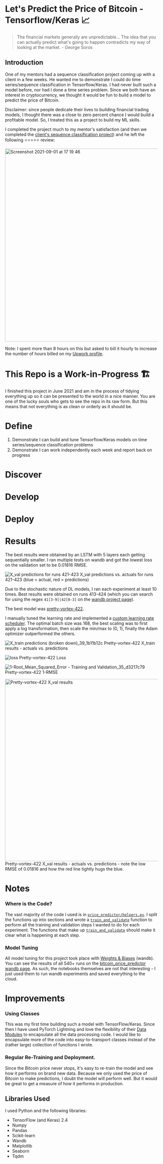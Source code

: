 # Let's Predict the Price of Bitcoin - Tensorflow/Keras 📈

> The financial markets generally are unpredictable… The idea that you can actually predict what's going to happen contradicts my way of looking at the market. - George Soros

## Introduction

One of my mentors had a sequence classification project coming up with a client in a few weeks. He wanted me to demonstrate I could do time series/sequence classification in Tensorflow/Keras. I had never built such a model before, nor had I done a time series problem. Since we both have an interest in cryptocurrency, we thought it would be fun to build a model to predict the price of Bitcoin. 

Disclaimer: since people dedicate their lives to building financial trading models, I thought there was a close to zero percent chance I would build a profitable model. So, I treated this as a project to build my ML skills.

I completed the project much to my mentor's satisfaction (and then we completed the [client's sequence classification project](https://github.com/theadammurphy/sequence_classification_pytorch)) and he left the following ⭐⭐⭐⭐⭐ review:

<img width="636" alt="Screenshot 2021-09-01 at 17 19 46" src="https://user-images.githubusercontent.com/51246969/131698489-32a12020-7cd0-4277-9a62-1907f0eff43d.png">

Note: I spent more than 8 hours on this but asked to bill it hourly to increase the number of hours billed on my [Upwork profile](https://www.upwork.com/freelancers/~01153ca9fd0099730e).

# This Repo is a Work-in-Progress 🏗

I finished this project in June 2021 and am in the process of tidying everything up so it can be presented to the world in a nice manner. You are one of the lucky souls who gets to see the repo in its raw form. But this means that not everything is as clean or orderly as it should be.

# Define

1. Demonstrate I can build and tune Tensorflow/Keras models on time series/sequence classification problems
2. Demonstrate I can work independently each week and report back on progress

# Discover

# Develop

# Deploy

# Results

The best results were obtained by an LSTM with 5 layers each getting sequentially smaller. I ran multiple tests on wandb and got the lowest loss on the validation set to be 0.01816 RMSE.

![X_val predictions for runs 421-423](https://user-images.githubusercontent.com/51246969/131756693-86770d0d-dfac-4060-94ce-45d1bb021e3a.png)
X_val predictions vs. actuals for runs 421-423 (blue = actual, red = predictions)

Due to the stochastic nature of DL models, I ran each experiment at least 10 times. Best results were obtained on runs 413-424 (which you can search for using the regex `41[3-9]|42[0-3]` on the [wandb project page](https://wandb.ai/theadammurphy/bitcoin_price_predictor?workspace=user-theadammurphy)).

The best model was [pretty-vortex-422](https://wandb.ai/theadammurphy/bitcoin_price_predictor/runs/k8h5jmb0).

I manually tuned the learning rate and implemented a [custom learning rate scheduler](https://github.com/theadammurphy/bitcoin_price_predictor/blob/f6e801c4d83d993f53cb2eb70ee748c7499b2ddc/price_predictor/helpers.py#L583-L589). The optimal batch size was 168, the best scaling was to first apply a log transformation, then scale the min/max to (0, 1), finally the Adam optimizer outperformed the others.

![X_train predictions (broken down)_39_1b11b12c](https://user-images.githubusercontent.com/51246969/131756093-60d9c154-f196-4fff-91e7-b27600848301.png)
Pretty-vortex-422 X_train results - actuals vs. predictions

![loss](https://user-images.githubusercontent.com/51246969/131756167-a35bb676-1f40-409a-9271-883ddc6ebcdf.png)
Pretty-vortex-422 Loss

![1-Root_Mean_Squared_Error - Training and Validation_35_d3217c79](https://user-images.githubusercontent.com/51246969/131756200-2b1eab22-fbe3-42f4-8c0e-70c1dd0410b1.png)
Pretty-vortex-422 1-RMSE

<img src="https://user-images.githubusercontent.com/51246969/131756215-e955cdde-1a67-4956-9cfa-87655b46002c.png" alt="Pretty-vortex-422 X_val results" width=600 />
Pretty-vortex-422 X_val results - actuals vs. predictions - note the low RMSE of 0.01816 and how the red line tightly hugs the blue.


# Notes

### Where is the Code?

The vast majority of the code I used is in [`price_predictor/helpers.py`](https://github.com/theadammurphy/bitcoin_price_predictor/blob/main/price_predictor/helpers.py). I split the functions up into sections and wrote a [`train_and_validate`](https://github.com/theadammurphy/bitcoin_price_predictor/blob/50f726064d2230d748309420716758983909bba0/price_predictor/helpers.py#L895-L940) function to perform all the training and validation steps I wanted to do for each experiment. The functions that make up [`train_and_validate`](https://github.com/theadammurphy/bitcoin_price_predictor/blob/50f726064d2230d748309420716758983909bba0/price_predictor/helpers.py#L895-L940) should make it clear what is happening at each step. 

### Model Tuning

All model tuning for this project took place with [Weights & Biases](https://wandb.ai/site) (wandb). You can see the results of all 540+ runs on the [bitcoin_price_predictor wandb page](https://wandb.ai/theadammurphy/bitcoin_price_predictor?workspace=user-theadammurphy). As such, the notebooks themselves are not that interesting - I just used them to run wandb experiments and saved everything to the cloud. 


# Improvements

### Using Classes

This was my first time building such a model with TensorFlow/Keras. Since then I have used PyTorch Lightning and love the flexibility of their [Data Modules](https://pytorch-lightning.readthedocs.io/en/latest/extensions/datamodules.html) to encapsulate all the data processing code. I would like to encapsulate more of the code into easy-to-transport classes instead of the (rather large) collection of functions I wrote. 

### Regular Re-Training and Deployment. 

Since the Bitcoin price never stops, it's easy to re-train the model and see how it performs on brand new data. Because we only used the price of Bitcoin to make predictions, I doubt the model will perform well. But it would be great to get a measure of how it performs in production. 

## Libraries Used

I used Python and the following libraries:
* TensorFlow (and Keras) 2.4 
* Numpy
* Pandas
* Scikit-learn 
* Wandb
* Matplotlib
* Seaborn
* Tqdm

